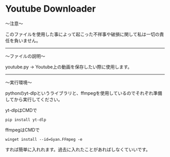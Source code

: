 # Youtube Downloader
～注意～

このファイルを使用した事によって起こった不祥事や破損に関して私は一切の責任を負いません。

---

～ファイルの説明～

youtube.py → Youtube上の動画を保存したい際に使用します。

---

～実行環境～

pythonのyt-dlpというライブラリと、ffmpegを使用しているのでそれぞれ準備してから実行してください。

yt-dlpはCMDで
```
pip install yt-dlp
```

ffmpegはCMDで
```
winget install --id=Gyan.FFmpeg -e
```

すれば簡単に入れれます。過去に入れたことがあればしなくていいです。
